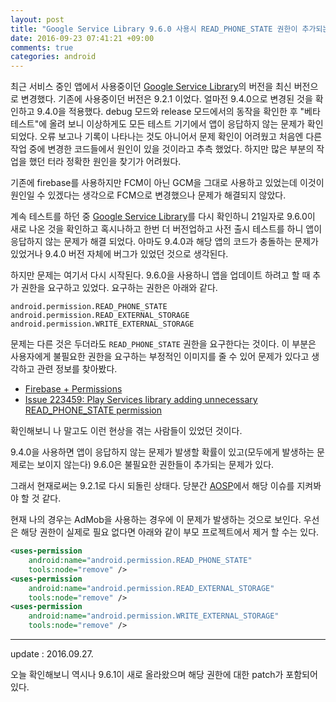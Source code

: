 ```yaml
---
layout: post
title: "Google Service Library 9.6.0 사용시 READ_PHONE_STATE 권한이 추가되는 문제"
date: 2016-09-23 07:41:21 +09:00
comments: true
categories: android
---
```

최근 서비스 중인 앱에서 사용중이던 [Google Service Library](https://developers.google.com/android/guides/releases?hl=ko)의 버전을 최신 버전으로 변경했다.
기존에 사용중이던 버전은 9.2.1 이었다. 얼마전 9.4.0으로 변경된 것을 확인하고 9.4.0을 적용했다. debug 모드와 release 모드에서의 동작을 확인한 후 "베타 테스트"에 올려 보니 이상하게도 모든 테스트 기기에서 앱이 응답하지 않는 문제가 확인되었다. 오류 보고나 기록이 나타나는 것도 아니어서 문제 확인이 어려웠고 처음엔 다른 작업 중에 변경한 코드들에서 원인이 있을 것이라고 추측 했었다. 하지만 많은 부분의 작업을 했던 터라 정확한 원인을 찾기가 어려웠다.

기존에 firebase를 사용하지만 FCM이 아닌 GCM을 그대로 사용하고 있었는데 이것이 원인일 수 있겠다는 생각으로 FCM으로 변경했으나 문제가 해결되지 않았다.

계속 테스트를 하던 중 [Google Service Library](https://developers.google.com/android/guides/releases?hl=ko)를 다시 확인하니 21일자로 9.6.0이 새로 나온 것을 확인하고 혹시나하고 한번 더 버전업하고 사전 출시 테스트를 하니 앱이 응답하지 않는 문제가 해결 되었다. 아마도 9.4.0과 해당 앱의 코드가 충돌하는 문제가 있었거나 9.4.0 버전 자체에 버그가 있었던 것으로 생각된다.

하지만 문제는 여기서 다시 시작된다. 9.6.0을 사용하니 앱을 업데이트 하려고 할 때 추가 권한을 요구하고 있었다. 요구하는 권한은 아래와 같다.

```
android.permission.READ_PHONE_STATE
android.permission.READ_EXTERNAL_STORAGE
android.permission.WRITE_EXTERNAL_STORAGE
```

문제는 다른 것은 두더라도 `READ_PHONE_STATE` 권한을 요구한다는 것이다. 이 부분은 사용자에게 불필요한 권한을 요구하는 부정적인 이미지를 줄 수 있어 문제가 있다고 생각하고 관련 정보를 찾아봤다.

* [Firebase + Permissions](http://stackoverflow.com/questions/38307751/firebase-permissions)
* [Issue 223459:	Play Services library adding unnecessary READ_PHONE_STATE permission](https://code.google.com/p/android/issues/detail?id=223459)

확인해보니 나 말고도 이런 현상을 겪는 사람들이 있었던 것이다.

9.4.0을 사용하면 앱이 응답하지 않는 문제가 발생할 확률이 있고(모두에게 발생하는 문제로는 보이지 않는다) 9.6.0은 불필요한 권한들이 추가되는 문제가 있다.

그래서 현재로써는 9.2.1로 다시 되돌린 상태다. 당분간 [AOSP](https://code.google.com/p/android/)에서 해당 이슈를 지켜봐야 할 것 같다.

현재 나의 경우는 AdMob을 사용하는 경우에 이 문제가 발생하는 것으로 보인다.
우선은 해당 권한이 실제로 필요 없다면 아래와 같이 부모 프로젝트에서 제거 할 수는 있다.

```xml
<uses-permission
	android:name="android.permission.READ_PHONE_STATE"
	tools:node="remove" />
<uses-permission
	android:name="android.permission.READ_EXTERNAL_STORAGE"
	tools:node="remove" />
<uses-permission
	android:name="android.permission.WRITE_EXTERNAL_STORAGE"
	tools:node="remove" />
```

---

update : 2016.09.27.

오늘 확인해보니 역시나 9.6.1이 새로 올라왔으며 해당 권한에 대한 patch가 포함되어 있다.
